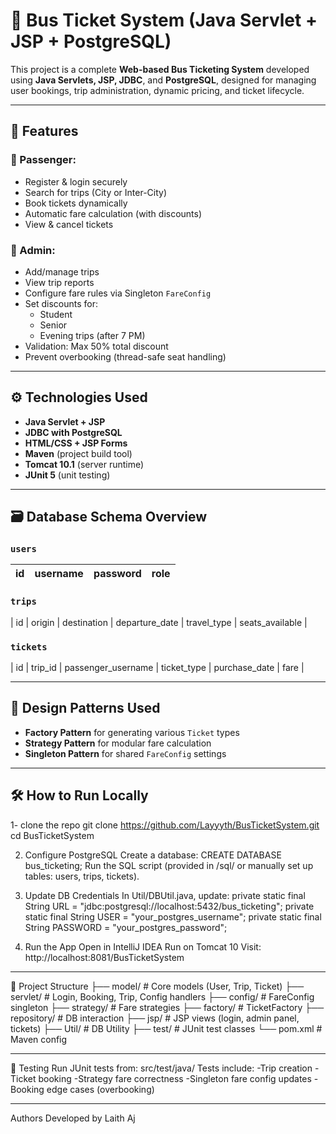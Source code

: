 # 🚌 Bus Ticket System (Java Servlet + JSP + PostgreSQL)

This project is a complete **Web-based Bus Ticketing System** developed using **Java Servlets, JSP, JDBC**, and **PostgreSQL**, designed for managing user bookings, trip administration, dynamic pricing, and ticket lifecycle.

---

## 🔧 Features

### 👤 Passenger:
- Register & login securely
- Search for trips (City or Inter-City)
- Book tickets dynamically
- Automatic fare calculation (with discounts)
- View & cancel tickets

### 👮 Admin:
- Add/manage trips
- View trip reports
- Configure fare rules via Singleton `FareConfig`
- Set discounts for:
  - Student
  - Senior
  - Evening trips (after 7 PM)
- Validation: Max 50% total discount
- Prevent overbooking (thread-safe seat handling)

---

## ⚙️ Technologies Used

- **Java Servlet + JSP**
- **JDBC with PostgreSQL**
- **HTML/CSS + JSP Forms**
- **Maven** (project build tool)
- **Tomcat 10.1** (server runtime)
- **JUnit 5** (unit testing)

---

## 🗃 Database Schema Overview

### `users`
| id | username | password | role |
|----|----------|----------|------|

### `trips`
| id | origin | destination | departure_date | travel_type | seats_available |

### `tickets`
| id | trip_id | passenger_username | ticket_type | purchase_date | fare |

---

## 🧠 Design Patterns Used

- **Factory Pattern** for generating various `Ticket` types
- **Strategy Pattern** for modular fare calculation
- **Singleton Pattern** for shared `FareConfig` settings

---

## 🛠 How to Run Locally

1- clone the repo 
git clone https://github.com/Layyyth/BusTicketSystem.git
cd BusTicketSystem

2. Configure PostgreSQL
Create a database:
CREATE DATABASE bus_ticketing;
Run the SQL script (provided in /sql/ or manually set up tables: users, trips, tickets).

3. Update DB Credentials
In Util/DBUtil.java, update:
private static final String URL = "jdbc:postgresql://localhost:5432/bus_ticketing";
private static final String USER = "your_postgres_username";
private static final String PASSWORD = "your_postgres_password";

4. Run the App
Open in IntelliJ IDEA
Run on Tomcat 10
Visit: http://localhost:8081/BusTicketSystem

------------------------------------------------------

📂 Project Structure
├── model/              # Core models (User, Trip, Ticket)
├── servlet/            # Login, Booking, Trip, Config handlers
├── config/             # FareConfig singleton
├── strategy/           # Fare strategies
├── factory/            # TicketFactory
├── repository/         # DB interaction
├── jsp/                # JSP views (login, admin panel, tickets)
├── Util/               # DB Utility
├── test/               # JUnit test classes
└── pom.xml             # Maven config

--------------------------------------------------------

🧪 Testing
Run JUnit tests from:
src/test/java/
Tests include:
    -Trip creation
    -Ticket booking
    -Strategy fare correctness
    -Singleton fare config updates
    -Booking edge cases (overbooking)


-------------------------------------------------------
 Authors
Developed by Laith Aj
